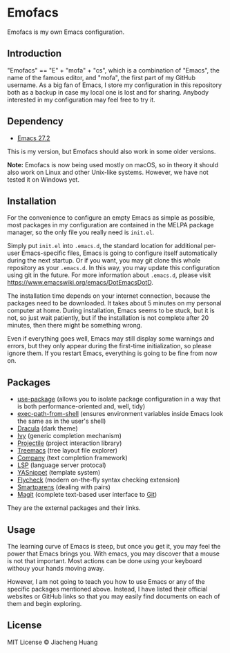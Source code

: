 # Emofacs

Emofacs is my own Emacs configuration.

## Introduction

"Emofacs" == "E" + "mofa" + "cs", which is a combination of "Emacs", the name of the famous editor, and "mofa", the first part of my GitHub username. As a big fan of Emacs, I store my configuration in this repository both as a backup in case my local one is lost and for sharing. Anybody interested in my configuration may feel free to try it.

## Dependency

* [Emacs 27.2](https://www.gnu.org/software/emacs/)

This is my version, but Emofacs should also work in some older versions.

**Note:** Emofacs is now being used mostly on macOS, so in theory it should also work on Linux and other Unix-like systems. However, we have not tested it on Windows yet.

## Installation

For the convenience to configure an empty Emacs as simple as possible, most packages in my configuration are contained in the MELPA package manager, so the only file you really need is `init.el`.

Simply put `init.el` into `.emacs.d`, the standard location for additional per-user Emacs-specific files, Emacs is going to configure itself automatically during the next startup. Or if you want, you may git clone this whole repository as your `.emacs.d`. In this way, you may update this configuration using git in the future. For more information about `.emacs.d`, please visit https://www.emacswiki.org/emacs/DotEmacsDotD.

The installation time depends on your internet connection, because the packages need to be downloaded. It takes about 5 minutes on my personal computer at home. During installation, Emacs seems to be stuck, but it is not, so just wait patiently, but if the installation is not complete after 20 minutes, then there might be something wrong.

Even if everything goes well, Emacs may still display some warnings and errors, but they only appear during the first-time initialization, so please ignore them. If you restart Emacs, everything is going to be fine from now on.

## Packages

* [use-package](https://github.com/jwiegley/use-package) (allows you to isolate package configuration in a way that is both performance-oriented and, well, tidy)
* [exec-path-from-shell](https://github.com/purcell/exec-path-from-shell) (ensures environment variables inside Emacs look the same as in the user's shell)
* [Dracula](https://draculatheme.com/emacs/) (dark theme)
* [Ivy](https://github.com/abo-abo/swiper) (generic completion mechanism)
* [Projectile](https://github.com/bbatsov/projectile) (project interaction library)
* [Treemacs](https://github.com/Alexander-Miller/treemacs) (tree layout file explorer)
* [Company](https://company-mode.github.io/) (text completion framework)
* [LSP](https://emacs-lsp.github.io/lsp-mode/) (language server protocal)
* [YASnippet](https://github.com/joaotavora/yasnippet) (template system)
* [Flycheck](https://www.flycheck.org/en/latest/) (modern on-the-fly syntax checking extension)
* [Smartparens](https://github.com/Fuco1/smartparens) (dealing with pairs)
* [Magit](https://magit.vc/) (complete text-based user interface to [Git](https://git-scm.com/))

They are the external packages and their links.

## Usage

The learning curve of Emacs is steep, but once you get it, you may feel the power that Emacs brings you. With emacs, you may discover that a mouse is not that important. Most actions can be done using your keyboard withouy your hands moving away.

However, I am not going to teach you how to use Emacs or any of the specific packages mentioned above. Instead, I have listed their official websites or GitHub links so that you may easily find documents on each of them and begin exploring.

## License

MIT License © Jiacheng Huang

